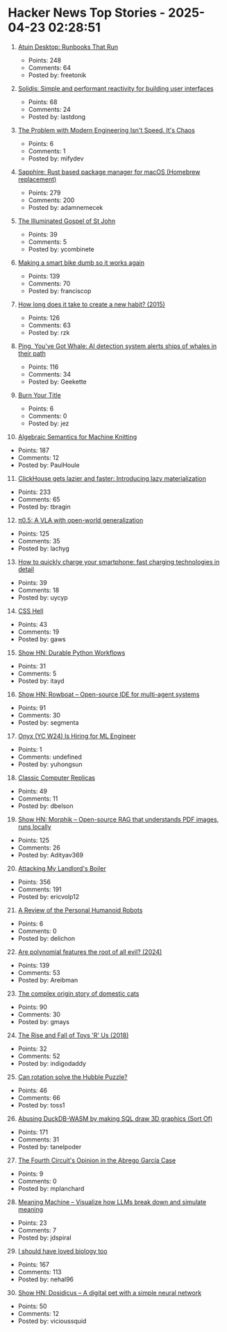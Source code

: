 # Hacker News Top Stories - 2025-04-23 02:28:51

1. [Atuin Desktop: Runbooks That Run](https://blog.atuin.sh/atuin-desktop-runbooks-that-run/)
   - Points: 248
   - Comments: 64
   - Posted by: freetonik

2. [Solidjs: Simple and performant reactivity for building user interfaces](https://www.solidjs.com/)
   - Points: 68
   - Comments: 24
   - Posted by: lastdong

3. [The Problem with Modern Engineering Isn't Speed. It's Chaos](https://earthly.dev/blog/lunar-launch/)
   - Points: 6
   - Comments: 1
   - Posted by: mifydev

4. [Sapphire: Rust based package manager for macOS (Homebrew replacement)](https://github.com/alexykn/sapphire)
   - Points: 279
   - Comments: 200
   - Posted by: adamnemecek

5. [The Illuminated Gospel of St John](https://www.cambridge.org/universitypress/bibles/illuminated-gospel-of-st-john)
   - Points: 39
   - Comments: 5
   - Posted by: ycombinete

6. [Making a smart bike dumb so it works again](https://francisco.io/blog/making-a-smart-bike-dumb-work-again/)
   - Points: 139
   - Comments: 70
   - Posted by: franciscop

7. [How long does it take to create a new habit? (2015)](https://thelogicaloptimist.com/index.php/2015/10/25/the-21-day-myth-create-new-habit/)
   - Points: 126
   - Comments: 63
   - Posted by: rzk

8. [Ping, You've Got Whale: AI detection system alerts ships of whales in their path](https://www.biographic.com/ping-youve-got-whale/)
   - Points: 116
   - Comments: 34
   - Posted by: Geekette

9. [Burn Your Title](https://notes.eatonphil.com/2025-04-22-burn-your-title.html)
   - Points: 6
   - Comments: 0
   - Posted by: jez

10. [Algebraic Semantics for Machine Knitting](https://uwplse.org/2025/03/31/Algebraic-Knitting.html)
   - Points: 187
   - Comments: 12
   - Posted by: PaulHoule

11. [ClickHouse gets lazier and faster: Introducing lazy materialization](https://clickhouse.com/blog/clickhouse-gets-lazier-and-faster-introducing-lazy-materialization)
   - Points: 233
   - Comments: 65
   - Posted by: tbragin

12. [π0.5: A VLA with open-world generalization](https://pi.website/blog/pi05)
   - Points: 125
   - Comments: 35
   - Posted by: lachyg

13. [How to quickly charge your smartphone: fast charging technologies in detail](https://eb43.github.io/articles/fast-charging-technologies-in-detail.html)
   - Points: 39
   - Comments: 18
   - Posted by: uycyp

14. [CSS Hell](https://csshell.com/)
   - Points: 43
   - Comments: 19
   - Posted by: gaws

15. [Show HN: Durable Python Workflows](https://github.com/autokitteh/autokitteh)
   - Points: 31
   - Comments: 5
   - Posted by: itayd

16. [Show HN: Rowboat – Open-source IDE for multi-agent systems](https://github.com/rowboatlabs/rowboat)
   - Points: 91
   - Comments: 30
   - Posted by: segmenta

17. [Onyx (YC W24) Is Hiring for ML Engineer](https://www.ycombinator.com/companies/onyx/jobs/3Se5ptG-machine-learning-engineer)
   - Points: 1
   - Comments: undefined
   - Posted by: yuhongsun

18. [Classic Computer Replicas](https://obsolescence.dev/index.html)
   - Points: 49
   - Comments: 11
   - Posted by: dbelson

19. [Show HN: Morphik – Open-source RAG that understands PDF images, runs locally](https://github.com/morphik-org/morphik-core)
   - Points: 125
   - Comments: 26
   - Posted by: Adityav369

20. [Attacking My Landlord's Boiler](https://blog.videah.net/attacking-my-landlords-boiler/)
   - Points: 356
   - Comments: 191
   - Posted by: ericvolp12

21. [A Review of the Personal Humanoid Robots](https://readmultiplex.com/2025/04/19/a-review-of-the-personal-humanoid-robots/)
   - Points: 6
   - Comments: 0
   - Posted by: delichon

22. [Are polynomial features the root of all evil? (2024)](https://alexshtf.github.io/2024/01/21/Bernstein.html)
   - Points: 139
   - Comments: 53
   - Posted by: Areibman

23. [The complex origin story of domestic cats](https://phys.org/news/2025-04-complex-story-domestic-cats-tunisia.html)
   - Points: 90
   - Comments: 30
   - Posted by: gmays

24. [The Rise and Fall of Toys 'R' Us (2018)](https://www.history.com/articles/toys-r-us-closing-legacy)
   - Points: 32
   - Comments: 52
   - Posted by: indigodaddy

25. [Can rotation solve the Hubble Puzzle?](https://academic.oup.com/mnras/article/538/4/3038/8090496?login=false)
   - Points: 46
   - Comments: 66
   - Posted by: toss1

26. [Abusing DuckDB-WASM by making SQL draw 3D graphics (Sort Of)](https://www.hey.earth/posts/duckdb-doom)
   - Points: 171
   - Comments: 31
   - Posted by: tanelpoder

27. [The Fourth Circuit's Opinion in the Abrego García Case](https://writing.kemitchell.com/2025/04/20/Fourth-Circuit-Abrego-Garcia)
   - Points: 9
   - Comments: 0
   - Posted by: mplanchard

28. [Meaning Machine – Visualize how LLMs break down and simulate meaning](https://meaning-machine.streamlit.app)
   - Points: 23
   - Comments: 7
   - Posted by: jdspiral

29. [I should have loved biology too](https://nehalslearnings.substack.com/p/i-should-have-loved-biology-too)
   - Points: 167
   - Comments: 113
   - Posted by: nehal96

30. [Show HN: Dosidicus – A digital pet with a simple neural network](https://github.com/ViciousSquid/Dosidicus)
   - Points: 50
   - Comments: 12
   - Posted by: vicioussquid

